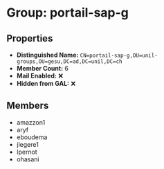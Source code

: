 # Group: portail-sap-g

## Properties

- **Distinguished Name:** `CN=portail-sap-g,OU=unil-groups,OU=gesu,DC=ad,DC=unil,DC=ch`
- **Member Count:** 6
- **Mail Enabled:** ❌
- **Hidden from GAL:** ❌

## Members

- amazzon1
- aryf
- eboudema
- jlegere1
- lpernot
- ohasani
